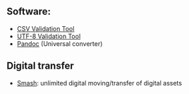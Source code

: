 ## Software:

* [CSV Validation Tool](https://github.com/digital-preservation/csv-validator)
* [UTF-8 Validation Tool](https://github.com/digital-preservation/utf8-validator)
* [Pandoc](https://github.com/jgm/pandoc/releases/tag/2.2.1) (Universal converter)

## Digital transfer
* [Smash](https://www.fromsmash.com/): unlimited digital moving/transfer of digital assets